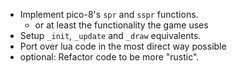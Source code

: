 * Implement pico-8's `spr` and `sspr` functions.
    * or at least the functionality the game uses
* Setup `_init`, `_update` and `_draw` equivalents.
* Port over lua code in the most direct way possible
* optional: Refactor code to be more "rustic".